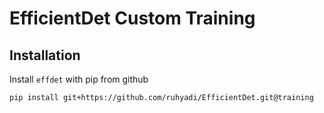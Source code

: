 # EfficientDet Custom Training

## Installation
Install `effdet` with pip from github
```bash
pip install git+https://github.com/ruhyadi/EfficientDet.git@training
```



